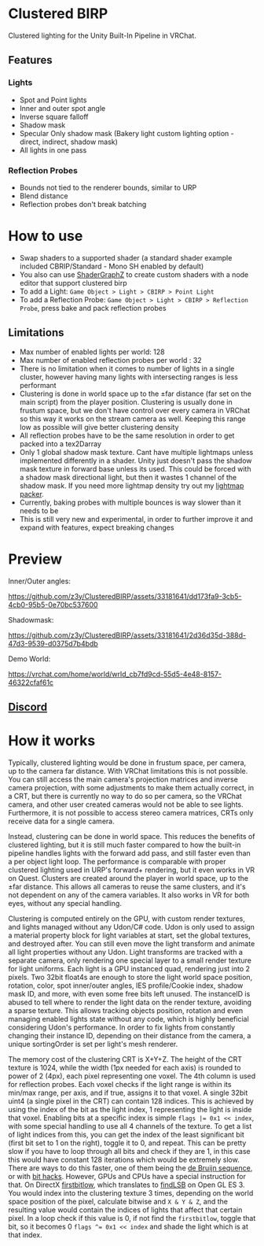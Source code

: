 # Clustered BIRP
Clustered lighting for the Unity Built-In Pipeline in VRChat.

## Features

### Lights
- Spot and Point lights
- Inner and outer spot angle
- Inverse square falloff
- Shadow mask
- Specular Only shadow mask (Bakery light custom lighting option - direct, indirect, shadow mask)
- All lights in one pass

### Reflection Probes
- Bounds not tied to the renderer bounds, similar to URP
- Blend distance
- Reflection probes don't break batching

# How to use
- Swap shaders to a supported shader (a standard shader example included CBRIP/Standard - Mono SH enabled by default)
- You also can use [ShaderGraphZ](https://github.com/z3y/ShaderGraphZ) to create custom shaders with a node editor that support clustered birp
- To add a Light: `Game Object > Light > CBIRP > Point Light`
- To add a Reflection Probe: `Game Object > Light > CBIRP > Reflection Probe`, press bake and pack reflection probes


## Limitations
- Max number of enabled lights per world: 128
- Max number of enabled reflection probes per world : 32
- There is no limitation when it comes to number of lights in a single cluster, however having many lights with intersecting ranges is less performant
- Clustering is done in world space up to the ±far distance (far set on the main script) from the player position. Clustering is usually done in frustum space, but we don't have control over every camera in VRChat so this way it works on the stream camera as well. Keeping this range low as possible will give better clustering density
- All reflection probes have to be the same resolution in order to get packed into a tex2Darray
- Only 1 global shadow mask texture. Cant have multiple lightmaps unless implemented differently in a shader. Unity just doesn't pass the shadow mask texture in forward base unless its used. This could be forced with a shadow mask directional light, but then it wastes 1 channel of the shadow mask. If you need more lightmap density try out my [lightmap packer](https://github.com/z3y/XatlasLightmap).
- Currently, baking probes with multiple bounces is way slower than it needs to be
- This is still very new and experimental, in order to further improve it and expand with features, expect breaking changes

# Preview

Inner/Outer angles:

https://github.com/z3y/ClusteredBIRP/assets/33181641/dd173fa9-3cb5-4cb0-95b5-0e70bc537600


Shadowmask:

https://github.com/z3y/ClusteredBIRP/assets/33181641/2d36d35d-388d-47d3-9539-d0375d7b4bdb


Demo World:

https://vrchat.com/home/world/wrld_cb7fd9cd-55d5-4e48-8157-46322cfaf61c

## [Discord](https://discord.gg/bw46tKgRFT)


# How it works

Typically, clustered lighting would be done in frustum space, per camera, up to the camera far distance. With VRChat limitations this is not possible. You can still access the main camera's projection matrices and inverse camera projection, with some adjustments to make them actually correct, in a CRT, but there is currently no way to do so per camera, so the VRChat camera, and other user created cameras would not be able to see lights. Furthermore, it is not possible to access stereo camera matrices, CRTs only receive data for a single camera.

Instead, clustering can be done in world space. This reduces the benefits of clustered lighting, but it is still much faster compared to how the built-in pipeline handles lights with the forward add pass, and still faster even than a per object light loop. The performance is comparable with proper clustered lighting used in URP's forward+ rendering, but it even works in VR on Quest. Clusters are created around the player in world space, up to the ±far distance. This allows all cameras to reuse the same clusters, and it's not dependent on any of the camera variables. It also works in VR for both eyes, without any special handling.

Clustering is computed entirely on the GPU, with custom render textures, and lights managed without any Udon/C# code. Udon is only used to assign a material property block for light variables at start, set the global textures, and destroyed after. You can still even move the light transform and animate all light properties without any Udon. Light transforms are tracked with a separate camera, only rendering one special layer to a small render texture for light uniforms. Each light is a GPU instanced quad, rendering just into 2 pixels. Two 32bit float4s are enough to store the light world space position, rotation, color, spot inner/outer angles, IES profile/Cookie index, shadow mask ID, and more, with even some free bits left unused. The instanceID is abused to tell where to render the light data on the render texture, avoiding a sparse texture. This allows tracking objects position, rotation and even managing enabled lights state without any code, which is highly beneficial considering Udon's performance. In order to fix lights from constantly changing their instance ID, depending on their distance from the camera, a unique sortingOrder is set per light's mesh renderer.

The memory cost of the clustering CRT is X+Y+Z. The height of the CRT texture is 1024, while the width (1px needed for each axis) is rounded to power of 2 (4px), each pixel representing one voxel. The 4th column is used for reflection probes. Each voxel checks if the light range is within its min/max range, per axis, and if true, assigns it to that voxel. A single 32bit uint4 (a single pixel in the CRT) can contain 128 indices. This is achieved by using the index of the bit as the light index, 1 representing the light is inside that voxel. Enabling bits at a specific index is simple `flags |= 0x1 << index`, with some special handling to use all 4 channels of the texture. To get a list of light indices from this, you can get the index of the least significant bit (first bit set to 1 on the right), toggle it to 0, and repeat. This can be pretty slow if you have to loop through all bits and check if they are 1, in this case this would have constant 128 iterations which would be extremely slow. There are ways to do this faster, one of them being the [de Bruijn sequence](https://www.youtube.com/watch?t=2590&v=ZusiKXcz_ac&feature=youtu.be), or with [bit hacks](https://graphics.stanford.edu/~seander/bithacks.html#ZerosOnRightFloatCast). However, GPUs and CPUs have a special instruction for that. On DirectX [firstbitlow](https://learn.microsoft.com/en-us/windows/win32/direct3dhlsl/firstbit--sm5---asm-), which translates to [findLSB](https://registry.khronos.org/OpenGL-Refpages/gl4/html/findLSB.xhtml) on Open GL ES 3. You would index into the clustering texture 3 times, depending on the world space position of the pixel, calculate bitwise and `X & Y & Z`, and the resulting value would contain the indices of lights that affect that certain pixel. In a loop check if this value is 0, if not find the `firstbitlow`, toggle that bit, so it becomes 0 `flags ^= 0x1 << index` and shade the light which is at that index.
